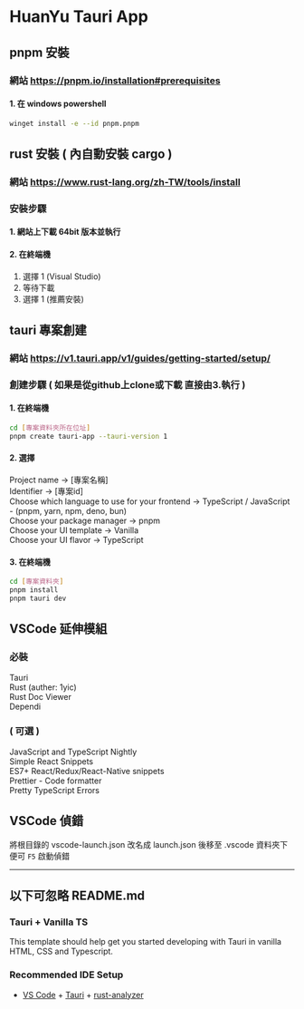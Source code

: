 # HuanYu Tauri App

## pnpm 安裝

### 網站 <https://pnpm.io/installation#prerequisites>

#### 1. 在 windows powershell

```bash
winget install -e --id pnpm.pnpm
```

## rust 安裝 ( 內自動安裝 cargo )

### 網站 <https://www.rust-lang.org/zh-TW/tools/install>

### 安裝步驟

#### 1. 網站上下載 64bit 版本並執行

#### 2. 在終端機

1. 選擇 1 (Visual Studio)
2. 等待下載
3. 選擇 1 (推薦安裝)

## tauri 專案創建

### 網站 <https://v1.tauri.app/v1/guides/getting-started/setup/>

### 創建步驟 ( 如果是從github上clone或下載 直接由3.執行 )

#### 1. 在終端機

```bash
cd [專案資料夾所在位址]
pnpm create tauri-app --tauri-version 1
```

#### 2. 選擇  

Project name -> [專案名稱]  
Identifier -> [專案id]  
Choose which language to use for your frontend -> TypeScript / JavaScript - (pnpm, yarn, npm, deno, bun)  
Choose your package manager -> pnpm  
Choose your UI template -> Vanilla  
Choose your UI flavor -> TypeScript  

#### 3. 在終端機

```bash
cd [專案資料夾]
pnpm install
pnpm tauri dev
```

## VSCode 延伸模組

### 必裝

Tauri  
Rust (auther: 1yic)  
Rust Doc Viewer  
Dependi  

### ( 可選 )

JavaScript and TypeScript Nightly  
Simple React Snippets  
ES7+ React/Redux/React-Native snippets  
Prettier - Code formatter  
Pretty TypeScript Errors  

## VSCode 偵錯

將根目錄的 vscode-launch.json 改名成 launch.json 後移至 .vscode 資料夾下便可 `F5` 啟動偵錯

*****

## 以下可忽略 README.md

### Tauri + Vanilla TS

This template should help get you started developing with Tauri in vanilla HTML, CSS and Typescript.

### Recommended IDE Setup

- [VS Code](https://code.visualstudio.com/) + [Tauri](https://marketplace.visualstudio.com/items?itemName=tauri-apps.tauri-vscode) + [rust-analyzer](https://marketplace.visualstudio.com/items?itemName=rust-lang.rust-analyzer)

